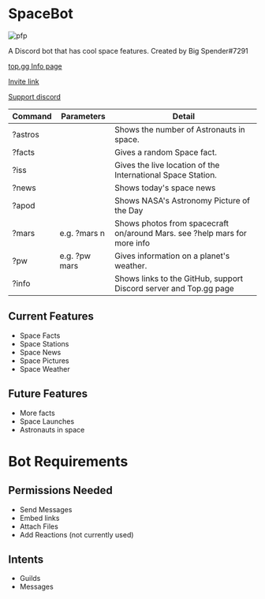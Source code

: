 # SpaceBot

![pfp](https://raw.githubusercontent.com/quackersian/space-bot/main/pfp.png)

A Discord bot that has cool space features.
Created by Big Spender#7291

[top.gg Info page](https://top.gg/bot/849246857309323284/)

[Invite link](https://discord.com/api/oauth2/authorize?client_id=849246857309323284&permissions=51264&scope=bot)

[Support discord](https://discord.gg/9KeQnS94gS)

| Command | Parameters | Detail |
|-|-|-|
| ?astros | | Shows the number of Astronauts in space. |
| ?facts |  | Gives a random Space fact. |
| ?iss |  | Gives the live location of the International Space Station. |
| ?news | | Shows today's space news |
| ?apod | | Shows NASA's Astronomy Picture of the Day |
|?mars | <camera> e.g. ?mars n | Shows photos from spacecraft on/around Mars. see ?help mars for more info |
| ?pw | <planet> e.g. ?pw mars | Gives information on a planet's weather. |
| ?info | | Shows links to the GitHub, support Discord server and Top.gg page |


## Current Features
- Space Facts
- Space Stations
- Space News
- Space Pictures
- Space Weather

## Future Features
- More facts
- Space Launches
- Astronauts in space

# Bot Requirements
## Permissions Needed
* Send Messages
* Embed links
* Attach Files
* Add Reactions (not currently used)

## Intents
* Guilds
* Messages
